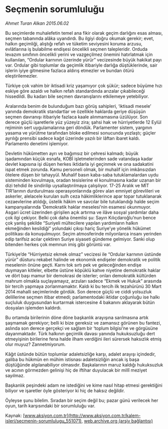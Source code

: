 # Seçmenin sorumluluğu

*Ahmet Turan Alkan 2015.06.02*

<div class="pNewsDetailMainContent" itemprop="articleBody">
 <p>
  Bu seçimlerde muhalefetin temel ana fikir olarak geçim darlığını esas alması, seçmen tabanında alâka uyandırdı. Bu ilgiyi doğru okumak gerekir; evet, halkın geçimliği, alıştığı refah ve tüketim seviyesini koruma arzusu, evlâtlarına iş bulabilme endişesi öncelikli seçmen talepleridir. Orduda levazım sınıfının öncelikli yerini ve vazgeçilmez önemini hatırlatmak için kullanılan, “Ordular karnının üzerinde yürür” vecizesinde büyük hakikat payı var. Ordular gibi toplumlar da geçimlik itibariyle darlığa düştüklerinde, sair işlerin iyiye gitmesine fazlaca aldırış etmezler ve bundan ötürü eleştirilemezler.
 </p>
 <p>
  Türkiye çok vahim bir iktisadi kriz yaşamıyor çok şükür; sadece büyüme hızı eskiye göre azaldı ve halkın refah standardında arızalar çıkabileceği hissedildi. Bu kadarı bile seçmen davranışlarını etkilemeye yetebiliyor.
 </p>
 <p>
  Aralarında benim de bulunduğum bazı görüş sahipleri, ‘iktisadi mesele’ yanında demokratik standartlar ve özellikle haklarda geriye düşüşün seçmen davranışı itibariyle fazlaca kaale alınmamasına üzülüyor. Son derece güçlü işaretlerle yüz yüzeyiz zira; şahsi hak ve hürriyetlerde 12 Eylül rejiminin sert uygulamalarına geri döndük. Parlamenter sistem, yargının yasama ve yürütme tarafından bloke edilmesi sonucunda yozlaştı; güçler ayrılığı prensibi sadece kağıt üzerinde yazılı bir lâftan ibaret kaldı. Parlamento denetimi işlemiyor.
 </p>
 <p>
  Devletin hükûmetten ayrı ve bağımsız bir çehresi kalmadı; büyük işadamından küçük esnafa, KOBİ işletmelerinden sade vatandaşa kadar devlet kapısına işi düşen herkes iktidarla iyi geçinmek ve ona sadakatini ispat etmek zorunda. Kamu personeli olmak, bir muhalif için imkânsızdan ötelere düşen bir tahayyül. Muhalif basın kaba-saba tutuklamalardan uydu sisteminden kovulmaya, oradan tesislerine el konulmasına kadar uzanan bir dizi tehdid ile sindirilip uysallaştırılmaya çalışılıyor. 17-25 Aralık ve MİT TIR’larının durdurulması operasyonlarında görev alan emniyet görevlileri ve askerler, alelacele kurulan sulh ceza hâkimliklerince apar topar tutuklanarak cezaevlerine atıldığı, üstelik hâkim ve savcılar bile tutuklandığı halde seçim kampanyalarında ‘Demokratik haklar meselesi’nin esamesi okunmuyor. Asgari ücret üzerinden girişilen açık artırma ve ilâve sosyal yardımlar daha çok ilgi çekiyor. Belki çok daha önemlisi şu: Sayın Kılıçdaroğlu’nun bence çok yanlış şekilde “Suriyeli mültecilere yapılan yardımların halkın ekmeğinden kesildiği” yolundaki çıkışı hariç Suriye’ye yönelik hükümet politikası da konuşulmuyor. Seçim atmosferinde milyonlarca insanı yerinden edip tarifsiz acılar çektiren Suriye siyaseti gündeme gelmiyor. Sanki olup bitenden herkes çok memnun imiş gibi görüntü var.
 </p>
 <p>
  Türkiye’de “Hürriyetsiz ekmek olmaz” vecizesi ile “Ordular karnının üstünde yürür” düsturu rekabet halinde ve ekonomik endişeler demokratik ve politik meselenin önüne geçti. Karnı tok sırtı pek ve geleceğinden endişe duymayan kitleler, elbette üstüne köpüklü kahve niyetine demokratik haklar ve dört başı mamur bir demokrasi de isterler; onları demokratik kültürden mahrum olmakla suçlayamayız, arzuları sadece “Ekmek ve Hukuk” arasında bir tercih yapmaya zorlanmamaktır. Kaldı ki bu tercih ilk tezahürünü 30 Mart 2014 mahalli seçimlerinde gördük. Son derece güçlü ve ciddi yolsuzluk delillerine seçmen itibar etmedi; parlamentodaki iktidar çoğunluğu ise halkı suçluluk duygusundan kurtarmak istercesine 4 bakanını aklayarak bütün dosyaları işlemden kaldırdı.
 </p>
 <p>
  Bu ortamda birilerinin döne döne başkanlık arayışına sarılmasına artık şaşmamak gerekiyor; belli ki bize gereksiz ve zamansız görünen bu fantezi, aslında son derece gerçekçi ve sağlam bir ‘toplum bilgisi’ne ve görgüsüne dayanmaktadır. Türk halkının geçimlik davası yanında hukuksuzluğu dert etmeyişinin birilerine fena halde ilham verdiğini ileri sürersek haksızlık etmiş olur muyuz? Zannetmiyorum.
 </p>
 <p>
  Kâğıt üstünde bütün toplumlar adaletsizliğe karşı, adalet arayışı içindedir, galiba bu hükmün en mühim istisnası adaletsizliğin ancak iş başa düştüğünde algılanabiliyor olmasıdır. Başkalarının maruz kaldığı hukuksuzluk ve acının görmezden gelinişi hiç de iftihar duyulacak bir millî meziyet sayılmaz.
 </p>
 <p>
  Başkanlık peşindeki adam ne istediğini ve kime nasıl hitap etmesi gerektiğini biliyor ve işaretler öyle gösteriyor ki hiç de haksız değildir.
 </p>
 <p>
  Öyleyse şunu bilelim. Sıradan bir seçim değil bu; pazar günü verilecek her oyun, tarih karşısındaki bir sorumluluğu var.
 </p>
</div>


Kaynak: [www.aksiyon.com.tr](http://www.aksiyon.com.tr/kalem-isleri/secmenin-sorumlulugu_551071), [web.archive.org (arşiv bağlantısı)](http://web.archive.org/web/20150719212341/http://www.aksiyon.com.tr/kalem-isleri/secmenin-sorumlulugu_551071)
